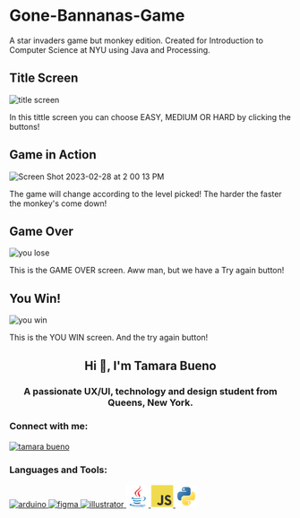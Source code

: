 # Gone-Bannanas-Game
A star invaders game but monkey edition. Created for Introduction to Computer Science at NYU using Java and Processing. 

## Title Screen
![title screen](https://user-images.githubusercontent.com/109610434/221946359-00e49c97-4660-4871-8098-4179814203ea.png)

In this tittle screen you can choose EASY, MEDIUM OR HARD by clicking the buttons!
## Game in Action
<img width="797" alt="Screen Shot 2023-02-28 at 2 00 13 PM" src="https://user-images.githubusercontent.com/109610434/221952968-73fd4c09-0ec3-4393-8c0b-42049a8ba2e4.png">

The game will change according to the level picked! The harder the faster the monkey's come down!
## Game Over
![you lose](https://user-images.githubusercontent.com/109610434/221946360-8cc5e51e-8201-4aea-ad71-d45589324841.png) 

This is the GAME OVER screen. Aww man, but we have a Try again button!
## You Win!
![you win](https://user-images.githubusercontent.com/109610434/221946362-bc85b830-919f-4629-bf71-834caa3b524e.png) 

This is the YOU WIN screen. And the try again button!



<h2 align="center">Hi 👋, I'm Tamara Bueno</h2>
<h3 align="center">A passionate UX/UI, technology and design student from Queens, New York.</h3>


<h3 align="left">Connect with me:</h3>
<p align="left">
<a href="https://www.linkedin.com/in/tamara-bueno-579678238/" target="blank"><img align="center" src="https://raw.githubusercontent.com/rahuldkjain/github-profile-readme-generator/master/src/images/icons/Social/linked-in-alt.svg" alt="tamara bueno" height="30" width="40" /></a>
</p>

<h3 align="left">Languages and Tools:</h3>
<p align="left"> <a href="https://www.arduino.cc/" target="_blank" rel="noreferrer"> <img src="https://cdn.worldvectorlogo.com/logos/arduino-1.svg" alt="arduino" width="40" height="40"/> </a> <a href="https://www.figma.com/" target="_blank" rel="noreferrer"> <img src="https://www.vectorlogo.zone/logos/figma/figma-icon.svg" alt="figma" width="40" height="40"/> </a> <a href="https://www.adobe.com/in/products/illustrator.html" target="_blank" rel="noreferrer"> <img src="https://www.vectorlogo.zone/logos/adobe_illustrator/adobe_illustrator-icon.svg" alt="illustrator" width="40" height="40"/> </a> <a href="https://www.java.com" target="_blank" rel="noreferrer"> <img src="https://raw.githubusercontent.com/devicons/devicon/master/icons/java/java-original.svg" alt="java" width="40" height="40"/> </a> <a href="https://developer.mozilla.org/en-US/docs/Web/JavaScript" target="_blank" rel="noreferrer"> <img src="https://raw.githubusercontent.com/devicons/devicon/master/icons/javascript/javascript-original.svg" alt="javascript" width="40" height="40"/> </a> <a href="https://www.python.org" target="_blank" rel="noreferrer"> <img src="https://raw.githubusercontent.com/devicons/devicon/master/icons/python/python-original.svg" alt="python" width="40" height="40"/> </a> </p>
